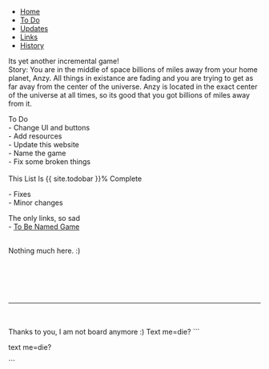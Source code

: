 <ul class="nav nav-tabs">
  <li class="nav-item">
    <a class="nav-link active" data-toggle="tab" href="#home">Home</a>
  </li>
  <li class="nav-item">
    <a class="nav-link" data-toggle="tab" href="#todo">To Do</a>
  </li>
  <li class="nav-item">
    <a class="nav-link" data-toggle="tab" href="#updates">Updates</a>
  </li>
  <li class="nav-item">
    <a class="nav-link" data-toggle="tab" href="#links">Links</a>
  </li>
  <li class="nav-item">
   <a class="nav-link" data-toggle="tab" href="#history">History</a>
 </li>
</ul>
<div id="myTabContent" class="tab-content">
  <div class="tab-pane fade active show" id="home">
    <p>Its yet another incremental game!
      <br>Story: You are in the middle of space billions of miles away from your home planet, Anzy. All things in existance are fading and you are trying to get as far avay from the center of the universe. Anzy is located in the exact center of the universe at all times, so its good that you got billions of miles away from it.
      <br>
    </p>
  </div>
  <div class="tab-pane fade" id="todo">
    <p>To Do
      <br>- Change UI and buttons
      <br>- Add resources
      <br>- Update this website
      <br>- Name the game
      <br>- Fix some broken things
      <br>
      <br>This List Is {{ site.todobar }}% Complete
      <br>
    </p>
      <div class="progress">
    <div class="progress-bar progress-bar-striped progress-bar-animated" role="progressbar" aria-valuenow="{{ site.todobar }}" aria-valuemin="0" aria-valuemax="100" style="width: {{ site.todobar }}%">
      </div>
    </div>
  </div>
  <div class="tab-pane fade" id="updates">
    <p>- Fixes
    <br>- Minor changes
    </p>
  </div>
  <div class="tab-pane fade" id="links">
    <p>The only links, so sad
      <br>- <a href="https://spidergamin.github.io/To-Be-Named/">To Be Named Game</a>
    </p>
  </div>
  <div class="tab-pane fade" id="history">
    <p>
      <br>Nothing much here. :)
      <br>
    </p>
  </div>
 </div>
<br>
<br>
<br>
<br>
<hr size="50" noshade>
<br>
<br>Thanks to you, I am not board anymore :)
Text me=die?
```
<p>text me=die?</p>
```

